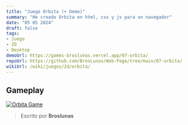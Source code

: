 ```yaml
---
title: "Juego Orbita (+ Demo)"
summary: "He creado Orbita en html, css y js para un navegador"
date: "05 05 2024"
draft: false
tags:
- Juego
- 2D
- Desktop
demoUrl: https://games-broslunas.vercel.app/07-orbita/
repoUrl: https://github.com/BrosLunas/Web-Page/tree/main/07-orbita/
wikiUrl: /wiki/juegos/2d/orbita/
---
```


## Gameplay
[![Orbita Game](/img/games/orbita.png)](/video/gameplay/orbita.mp4)

> Escrito por **Broslunas**